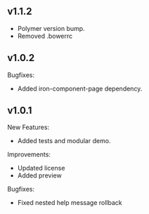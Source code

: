 ## v1.1.2

  - Polymer version bump.
  - Removed .bowerrc

## v1.0.2

Bugfixes:

  - Added iron-component-page dependency.

## v1.0.1

New Features:

  - Added tests and modular demo.

Improvements:

  - Updated license
  - Added preview

Bugfixes:

  - Fixed nested help message rollback
